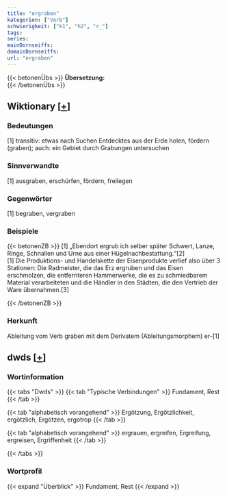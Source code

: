 ```yaml
---
title: "ergraben"
kategorien: ["Verb"]
schwierigkeit: ["k1", "h2", "r_"]
tags:
series:
mainDornseiffs:
domainDornseiffs:
url: "ergraben"
---
```


{{< betonenÜbs >}}
**Übersetzung:**  
{{< /betonenÜbs >}}

## Wiktionary [[+](https://de.wiktionary.org/wiki/ergraben)]

### Bedeutungen
[1] transitiv: etwas nach Suchen Entdecktes aus der Erde holen, fördern (graben); auch: ein Gebiet durch Grabungen untersuchen  

### Sinnverwandte
[1] ausgraben, erschürfen, fördern, freilegen  

### Gegenwörter
[1] begraben, vergraben  

### Beispiele
{{< betonenZB >}}
[1] „Ebendort ergrub ich selber später Schwert, Lanze, Ringe, Schnallen und Urne aus einer Hügelnachbestattung.“[2]  
[1] Die Produktions- und Handelskette der Eisenprodukte verlief also über 3 Stationen: Die Radmeister, die das Erz ergruben und das Eisen erschmolzen, die entfernteren Hammerwerke, die es zu schmiedbarem Material verarbeiteten und die Händler in den Städten, die den Vertrieb der Ware übernahmen.[3]  

{{< /betonenZB >}}
### Herkunft
Ableitung vom Verb graben mit dem Derivatem (Ableitungsmorphem) er-[1]  



## dwds [[+](https://www.dwds.de/wb/ergraben)]

### Wortinformation
{{< tabs "Dwds" >}}
{{< tab "Typische Verbindungen" >}}
Fundament, Rest
{{< /tab >}}

{{< tab "alphabetisch vorangehend" >}}
Ergötzung, Ergötzlichkeit, ergötzlich, Ergötzen, ergotrop
{{< /tab >}}

{{< tab "alphabetisch vorangehend" >}}
ergrauen, ergreifen, Ergreifung, ergreisen, Ergriffenheit
{{< /tab >}}

{{< /tabs >}}

### Wortprofil
{{< expand "Überblick" >}} Fundament, Rest {{< /expand >}}

